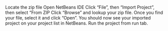 Locate the zip file
Open NetBeans IDE
Click “File”, then “Import Project”, then select “From ZIP
Click “Browse” and lookup your zip file. Once you find your file, select it and click “Open”.
You should now see your imported project on your project list in NetBeans.
Run the project from run tab.
